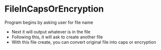 # FileInCapsOrEncryption
Program begins by asking user for file name
 - Next it will output whatever is in the file
 - Following this, it will ask to create another file
 - With this file create, you can convert original file into caps or encryption
